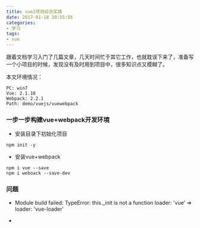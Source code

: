 ```yaml
---
title: vue2项目综合实践
date: 2017-01-18 10:55:55
categories:
- 学习
tags:
- vue
---
```

跟着文档学习入门了几篇文章，几天时间忙于其它工作，也就耽误下来了，准备写一个小项目的时候，发现没有及时用到项目中，很多知识点又模糊了。  
<!-- more -->
本文环境情况：
```
PC: win7  
Vue: 2.1.10  
Webpack: 2.2.1
Path: demo/vuejs/vuewebpack
```

### 一步一步构建vue+webpack开发环境
- 安装目录下初始化项目
```
npm init -y
```

- 安装vue+webpack
```
npm i vue --save
npm i weboack --save-dev
```

### 问题
- Module build failed: TypeError: this._init is not a function
loader: 'vue' => loader: 'vue-loader'

- 
